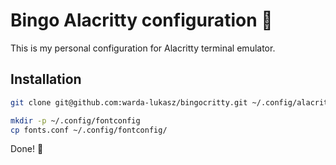 # Bingo Alacritty configuration 🚀

This is my personal configuration for Alacritty terminal emulator. 

## Installation

```bash
git clone git@github.com:warda-lukasz/bingocritty.git ~/.config/alacritty

mkdir -p ~/.config/fontconfig
cp fonts.conf ~/.config/fontconfig/
```

Done! 🎉
